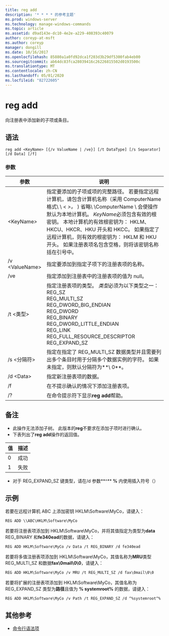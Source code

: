 ```yaml
---
title: reg add
description: '* * * * 的参考主题'
ms.prod: windows-server
ms.technology: manage-windows-commands
ms.topic: article
ms.assetid: d9ad143e-dc10-4e2e-a229-408393c40079
author: coreyp-at-msft
ms.author: coreyp
manager: dongill
ms.date: 10/16/2017
ms.openlocfilehash: 85880a1a0fd92dca1f203d3b29df5300fab4eb00
ms.sourcegitcommit: ab64dc83fca28039416c26226815502d0193500c
ms.translationtype: MT
ms.contentlocale: zh-CN
ms.lasthandoff: 05/01/2020
ms.locfileid: "82722605"
---
```

# <a name="reg-add"></a>reg add


向注册表中添加新的子项或条目。

## <a name="syntax"></a>语法

```
reg add <KeyName> [{/v ValueName | /ve}] [/t DataType] [/s Separator] [/d Data] [/f]
```

### <a name="parameters"></a>参数

|      参数      |                                                                                                                                                                                                                                                                   说明                                                                                                                                                                                                                                                                   |
|---------------------|-------------------------------------------------------------------------------------------------------------------------------------------------------------------------------------------------------------------------------------------------------------------------------------------------------------------------------------------------------------------------------------------------------------------------------------------------------------------------------------------------------------------------------------------------|
| \<KeyName<em>></em> | 指定要添加的子项或项的完整路径。 若要指定远程计算机，请包含计算机名称（采用 ComputerName 格式\\ \\ \< *>。* \) 省略\\ \\ComputerName \ 会使操作默认为本地计算机。 *KeyName*必须包含有效的根密钥。 本地计算机的有效根密钥为： HKLM、HKCU、HKCR、HKU 开头和 HKCC。 如果指定了远程计算机，则有效的根密钥为： HKLM 和 HKU 开头。 如果注册表项名包含空格，则将该密钥名称括在引号中。 |
|   /v \<ValueName>   |                                                                                                                                                                                                                                指定要添加到指定子项下的注册表项的名称。                                                                                                                                                                                                                                 |
|         /ve         |                                                                                                                                                                                                                                指定添加到注册表中的注册表项的值为 null。                                                                                                                                                                                                                                |
|     /t \<类型>      |                                                                                                                                          指定注册表项的类型。 *类型*必须为以下类型之一：</br>REG_SZ</br>REG_MULTI_SZ</br>REG_DWORD_BIG_ENDIAN</br>REG_DWORD</br>REG_BINARY</br>REG_DWORD_LITTLE_ENDIAN</br>REG_LINK</br>REG_FULL_RESOURCE_DESCRIPTOR</br>REG_EXPAND_SZ                                                                                                                                          |
|   /s \<分隔符>   |                                                                                                                                                              指定在指定了 REG_MULTI_SZ 数据类型并且需要列出多个条目时用于分隔多个数据实例的字符。 如果未指定，则默认分隔符为**\ 0**。                                                                                                                                                              |
|     /d \<Data>      |                                                                                                                                                                                                                                                 指定新注册表项的数据。                                                                                                                                                                                                                                                  |
|         /f          |                                                                                                                                                                                                                                           在不提示确认的情况下添加注册表项。                                                                                                                                                                                                                                           |
|         /?          |                                                                                                                                                                                                                                              在命令提示符下显示**reg add**帮助。                                                                                                                                                                                                                                               |

## <a name="remarks"></a>备注

-   此操作无法添加子树。 此版本的**reg**不要求在添加子项时进行确认。
-   下表列出了**reg add**操作的返回值。

| 值 | 描述 |
|-------|-------------|
|   0   |   成功   |
|   1   |   失败   |

-   对于 REG_EXPAND_SZ 键类型，请在/d 参数**^** **%** 内使用插入符号（）

## <a name="examples"></a>示例

若要在远程计算机 ABC 上添加密钥 HKLM\Software\MyCo，请键入：
```
REG ADD \\ABC\HKLM\Software\MyCo
```
若要将注册表项添加到 HKLM\Software\MyCo，并将其值指定为类型为**data** REG_BINARY 和**fe340ead**的数据，请键入：
```
REG ADD HKLM\Software\MyCo /v Data /t REG_BINARY /d fe340ead
```
若要将多值注册表项添加到 HKLM\Software\MyCo，其值名称为**MRU**类型 REG_MULTI_SZ 和数据**fax\0mail\0\0**，请键入：
```
REG ADD HKLM\Software\MyCo /v MRU /t REG_MULTI_SZ /d fax\0mail\0\0
```
若要将扩展的注册表项添加到 HKLM\Software\MyCo，其值名称为 REG_EXPAND_SZ 类型为**路径**且值为 **% systemroot%** 的数据，请键入：
```
REG ADD HKLM\Software\MyCo /v Path /t REG_EXPAND_SZ /d ^%systemroot^%
```

## <a name="additional-references"></a>其他参考

- [命令行语法项](command-line-syntax-key.md)
